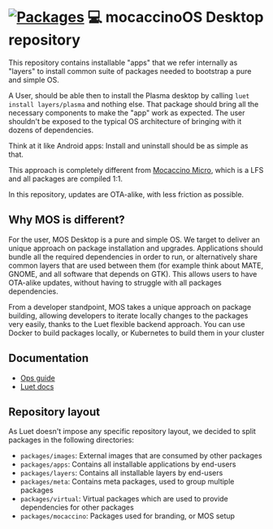 # [![Packages](https://packages.mocaccino.org/badge/mocaccino-desktop-stable.svg "List of packages")](https://packages.mocaccino.org/mocaccino-desktop) :computer: mocaccinoOS Desktop repository

This repository contains installable "apps" that we refer internally as "layers" to install common suite of packages needed to bootstrap a pure and simple OS.

A User, should be able then to install the Plasma desktop by calling `luet install layers/plasma` and nothing else. That package should bring all the necessary components to make the "app" work as expected. The user shouldn't be exposed to the typical OS architecture of bringing with it dozens of dependencies. 

Think at it like Android apps: Install and uninstall should be as simple as that.

This approach is completely different from [Mocaccino Micro](https://github.com/mocaccinoOS/mocaccino-micro), which is a LFS and all packages are compiled 1:1. 

In this repository, updates are OTA-alike, with less friction as possible.

## Why MOS is different?

For the user, MOS Desktop is a pure and simple OS. We target to deliver an unique approach on package installation and upgrades. Applications should bundle all the required dependencies in order to run, or alternatively share common layers that are used between them (for example think about MATE, GNOME, and all software that depends on GTK). This allows users to have OTA-alike updates, without having to struggle with all packages dependencies.

From a developer standpoint, MOS takes a unique approach on package building, allowing developers to iterate locally changes to the packages very easily, thanks to the Luet flexible backend approach. You can use Docker to build packages locally, or Kubernetes to build them in your cluster

## Documentation

- [Ops guide](https://www.mocaccino.org/docs/desktop/development/)
- [Luet docs](https://luet-lab.github.io/docs/)

## Repository layout

As Luet doesn't impose any specific repository layout, we decided to split packages in the following directories:

- `packages/images`: External images that are consumed by other packages
- `packages/apps`: Contains all installable applications by end-users
- `packages/layers`: Contains all installable layers by end-users
- `packages/meta`: Contains meta packages, used to group multiple packages
- `packages/virtual`: Virtual packages which are used to provide dependencies for other packages
- `packages/mocaccino`: Packages used for branding, or MOS setup
